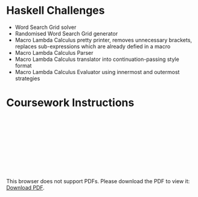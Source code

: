 # Haskell Challenges

- Word Search Grid solver
- Randomised Word Search Grid generator
- Macro Lambda Calculus pretty printer, removes unnecessary brackets, replaces sub-expressions which are already defied in a macro
- Macro Lambda Calculus Parser
- Macro Lambda Calculus translator into continuation-passing style format
- Macro Lambda Calculus Evaluator using innermost and outermost strategies


# Coursework Instructions

<object data="CourseworkInstructions.pdf" type="application/pdf" width="700px" height="700px">
    <embed src="CourseworkInstructions.pdf">
        <p>This browser does not support PDFs. Please download the PDF to view it: <a href="CourseworkInstructions.pdf">Download PDF</a>.</p>
    </embed>
</object>
